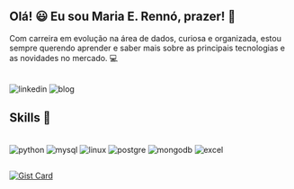 ## Olá! 😃 Eu sou Maria E. Rennó, prazer! 👋

Com carreira em evolução na área de dados, curiosa e organizada, estou sempre querendo aprender e saber mais sobre as principais tecnologias e as novidades no mercado. 💻

<div style="disolay: inline_block"><br/>
<img align="center" alt="linkedin" src="https://img.shields.io/badge/LinkedIn-20B2AA?style=for-the-badge&logo=linkedin&logoColor=white" />
<img align="center" alt="blog" src="https://img.shields.io/badge/Blog-9932CC?style=for-the-badge&logoColor=white" />

</div>


## Skills 👾
<div style="disolay: inline_block"><br/>
<img align="center" alt="python" src="https://img.shields.io/badge/Python-6A5ACD?style=for-the-badge&logo=python&logoColor=white" />
<img align="center" alt="mysql" src="https://img.shields.io/badge/MySQL-48D1CC?style=for-the-badge&logo=mysql&logoColor=white" />
<img align="center" alt="linux" src="https://img.shields.io/badge/Linux-A020F0?style=for-the-badge&logo=linux&logoColor=black" />
<img align="center" alt="postgre" src="https://img.shields.io/badge/PostgreSQL-00CED1?style=for-the-badge&logo=postgresql&logoColor=whitek" />
<img align="center" alt="mongodb" src="https://img.shields.io/badge/MongoDB-9370DB?style=for-the-badge&logo=mongodb&logoColor=white" />
<img align="center" alt="excel" src="https://img.shields.io/badge/Microsoft_Excel-5F9EA0?style=for-the-badge&logo=microsoft-excel&logoColor=white"/>

</div>


##
[![Gist Card](https://github-readme-stats.vercel.app/api/gist?id=bbfce31e0217a3689c8d961a356cb10d)](https://github.com/rr-mochiccino/portifolio_projects)

<!--
**rr-mochiccino/rr-mochiccino** is a ✨ _special_ ✨ repository because its `README.md` (this file) appears on your GitHub profile.

Here are some ideas to get you started:

- 🔭 I’m currently working on ...
- 🌱 I’m currently learning ...
- 👯 I’m looking to collaborate on ...
- 🤔 I’m looking for help with ...
- 💬 Ask me about ...
- 📫 How to reach me: ...
- 😄 Pronouns: ...
- ⚡ Fun fact: ...
-->
